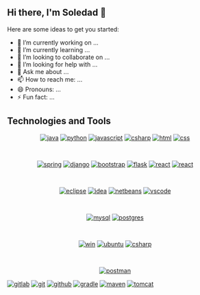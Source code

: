 ## Hi there, I'm Soledad 👋

Here are some ideas to get you started:

- 🔭 I’m currently working on ...
- 🌱 I’m currently learning ...
- 👯 I’m looking to collaborate on ...
- 🤔 I’m looking for help with ...
- 💬 Ask me about ...
- 📫 How to reach me: ...
- 😄 Pronouns: ...
- ⚡ Fun fact: ...

## Technologies and Tools

<!-- Languages -->
<p align="center">
<a href=""><img src="https://img.shields.io/badge/java-%23ED8B00.svg?style=for-the-badge&logo=java&logoColor=white" alt="java"></a>
<a href=""><img src="https://img.shields.io/badge/python-3670A0?style=for-the-badge&logo=python&logoColor=ffdd54" alt="python"></a>
<a href=""><img src="https://img.shields.io/badge/javascript-%23323330.svg?style=for-the-badge&logo=javascript&logoColor=%23F7DF1E" alt="javascript"></a>
<a href=""><img src="https://img.shields.io/badge/c%23-%23239120.svg?style=for-the-badge&logo=c-sharp&logoColor=white" alt="csharp"></a>
<a href=""><img src="https://img.shields.io/badge/html5-%23E34F26.svg?style=for-the-badge&logo=html5&logoColor=white" alt="html"></a>
<a href=""><img src="https://img.shields.io/badge/css3-%231572B6.svg?style=for-the-badge&logo=css3&logoColor=white" alt="css"></a>
</p><br>

<!-- Frameworks -->
<p align="center">
<a href=""><img src="https://img.shields.io/badge/spring-%236DB33F.svg?style=for-the-badge&logo=spring&logoColor=white" alt="spring"></a>
<a href=""><img src="https://img.shields.io/badge/django-%23092E20.svg?style=for-the-badge&logo=django&logoColor=white" alt="django"></a>
<a href=""><img src="https://img.shields.io/badge/bootstrap-%23563D7C.svg?style=for-the-badge&logo=bootstrap&logoColor=white" alt="bootstrap"></a>
<!--a href=""><img src="https://img.shields.io/badge/JWT-black?style=for-the-badge&logo=JSON%20web%20tokens" alt="jwt"></a-->
<a href=""><img src="https://img.shields.io/badge/flask-%23000.svg?style=for-the-badge&logo=flask&logoColor=white" alt="flask"></a>
<!--a href=""><img src="https://img.shields.io/badge/Rabbitmq-FF6600?style=for-the-badge&logo=rabbitmq&logoColor=white" alt="rabiitmq"></a-->
<a href=""><img src="https://img.shields.io/badge/react-%2320232a.svg?style=for-the-badge&logo=react&logoColor=%2361DAFB" alt="react"></a>
<!--a href=""><img src="https://img.shields.io/badge/vuejs-%2335495e.svg?style=for-the-badge&logo=vuedotjs&logoColor=%234FC08D" alt="vuejs"></a-->
<a href=""><img src="https://img.shields.io/badge/Thymeleaf-%23005C0F.svg?style=for-the-badge&logo=Thymeleaf&logoColor=white" alt="react"></a>  
</p><br>

<!-- IDEs -->
<p align="center">
<a href=""><img src="https://img.shields.io/badge/Eclipse-%23483699.svg?style=for-the-badge&logo=Eclipse&logoColor=white" alt="eclipse"></a>
<a href=""><img src="https://img.shields.io/badge/IntelliJIDEA-000000.svg?style=for-the-badge&logo=intellij-idea&logoColor=white" alt="idea"></a>
<a href=""><img src="https://img.shields.io/badge/NetBeans-C71A36.svg?style=for-the-badge&logo=apache-netbeans-ide&logoColor=white" alt="netbeans"></a>
<a href=""><img src="https://img.shields.io/badge/VSCode-0078d7.svg?style=for-the-badge&logo=visual-studio-code&logoColor=white" alt="vscode"></a>
</p><br>

<!-- DDBB -->
<p align="center">
<a href=""><img src="https://img.shields.io/badge/mysql-%2300f.svg?style=for-the-badge&logo=mysql&logoColor=white" alt="mysql"></a>
<a href=""><img src="https://img.shields.io/badge/postgres-%23316192.svg?style=for-the-badge&logo=postgresql&logoColor=white" alt="postgres"></a>
<!--a href=""><img src="https://img.shields.io/badge/MongoDB-%234ea94b.svg?style=for-the-badge&logo=mongodb&logoColor=white" alt="mongodb"></a -->
<!--a href=""><img src="https://img.shields.io/badge/sqlite-%2307405e.svg?style=for-the-badge&logo=sqlite&logoColor=white" alt="sqlite"></a-->
</p><br>

<!-- OS -->
<p align="center">
<a href=""><img src="https://img.shields.io/badge/Windows-0078D6?style=for-the-badge&logo=windows&logoColor=white" alt="win"></a>
<a href=""><img src="https://img.shields.io/badge/Ubuntu-E95420?style=for-the-badge&logo=ubuntu&logoColor=white" alt="ubuntu"></a>
<a href=""><img src="" alt="csharp"></a>
</p><br>

<!-- Others -->
<p align="center">
<!--a href=""><img src="https://img.shields.io/badge/-ElasticSearch-005571?style=for-the-badge&logo=elasticsearch" alt="elastic"></a-->
<a href=""><img src="https://img.shields.io/badge/Postman-FF6C37?style=for-the-badge&logo=postman&logoColor=white" alt="postman"></a>

<a href=""><img src="https://img.shields.io/badge/gitlab-%23181717.svg?style=for-the-badge&logo=gitlab&logoColor=white" alt="gitlab"></a>
  <a href=""><img src="https://img.shields.io/badge/git-%23F05033.svg?style=for-the-badge&logo=git&logoColor=white" alt="git"></a>
<a href=""><img src="https://img.shields.io/badge/github-%23121011.svg?style=for-the-badge&logo=github&logoColor=white" alt="github"></a>
<a href=""><img src="https://img.shields.io/badge/Gradle-02303A.svg?style=for-the-badge&logo=Gradle&logoColor=white" alt="gradle"></a>
<a href=""><img src="https://img.shields.io/badge/Maven-C71A36?style=for-the-badge&logo=Maven&logoColor=white" alt="maven"></a>
<a href=""><img src="https://img.shields.io/badge/Tomcat-%23F8DC75.svg?style=for-the-badge&logo=Tomcat&logoColor=black" alt="tomcat"></a>
<!--a href=""><img src="https://img.shields.io/badge/-selenium-%43B02A?style=for-the-badge&logo=selenium&logoColor=white" alt="selenium"></a-->
<!--a href=""><img src="https://img.shields.io/badge/jenkins-%232C5263.svg?style=for-the-badge&logo=jenkins&logoColor=white" alt="jenkins"></a-->
<!--a href=""><img src="https://img.shields.io/badge/-Swagger-%23Clojure?style=for-the-badge&logo=swagger&logoColor=white" alt="swagger"></a-->
<!--a href=""><img src="https://img.shields.io/badge/docker-%230db7ed.svg?style=for-the-badge&logo=docker&logoColor=white" alt="docker"></a-->
<!--a href=""><img src="https://img.shields.io/badge/azure-%230072C6.svg?style=for-the-badge&logo=microsoftazure&logoColor=white" alt="azure"></a-->
<!--a href=""><img src="https://img.shields.io/badge/AWS-%23FF9900.svg?style=for-the-badge&logo=amazon-aws&logoColor=white" alt="aws"></a-->
<!--a href=""><img src="https://img.shields.io/badge/kubernetes-%23326ce5.svg?style=for-the-badge&logo=kubernetes&logoColor=white" alt="kubernetes"></a-->
  
</p><br>
